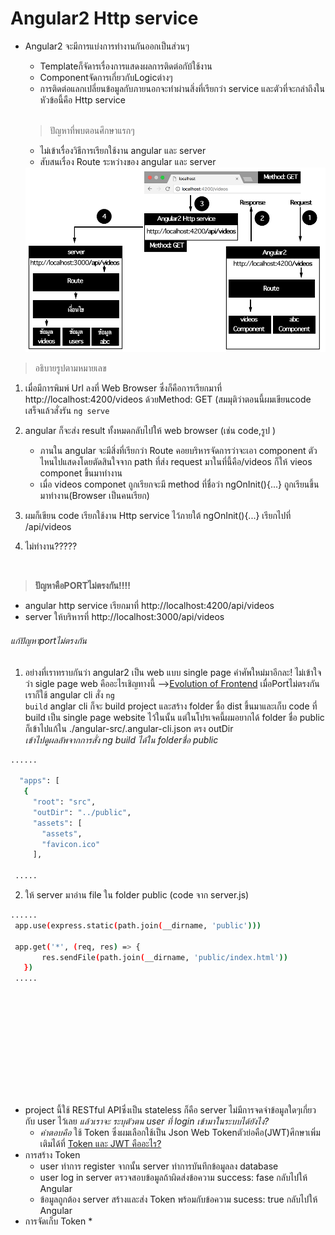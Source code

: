 # Angular2 Http service
* Angular2 จะมีการแบ่งการทำงานกันออกเป็นส่วนๆ
  * Templateก็จัดารเรื่องการแสดงผลการติดต่อกับ้ใช้งาน 
  * Componentจัดการเกี่ยวกับLogicต่างๆ
  * การติดต่อแลกเปลี่ยนข้อมูลกับภายนอกจะทำผ่านสิ่งที่เรียกว่า service และตัวที่จะกล่าถึงในหัวข้อนี้คือ Http service
  <br>
  
  > ปัญหาที่พบตอนศึกษาแรกๆ
  * ไม่เข้าเรื่องวิธีการเรียกใช้งาน angular และ server
  * สับสนเรื่อง Route ระหว่างของ angular และ server
  <a href="https://github.com/wudtichaikarun/mean-video-colletion/blob/master/angular-src/src/assets/images/http.png" target="_blank">
    <img border="0" src="https://github.com/wudtichaikarun/mean-video-colletion/blob/master/angular-src/src/assets/images/http.png" />
</a>

> อธิบายรูปตามหมายเลข
  1. เมื่อมีการพิมพ์ Url ลงที่ Web Browser ซึ่งก็คือการเรียกมาที่ http://localhost:4200/videos  ด้วยMethod: GET (สมมุติว่าตอนนี้ผมเขียนcode เสร็จแล้วสั่งรัน <code>ng serve</code>
  
  2. angular ก็จะส่ง result ทั้งหมดกลับไปให้ web browser (เช่น code,รูป )
     * ภานใน angular จะมีสิ่งที่เรียกว่า Route คอยบริหารจัดการว่าจะเอา component ตัวไหนไปแสดงโดยตัดสินใจจาก path ที่ส่ง request มาในที่นี้คือ/videos ก็ให้ vieos componet ขึ้นมาทำงาน
     * เมื่อ videos componet ถูกเรียกจะมี method ที่ชื่อว่า ngOnInit(){...} ถูกเรียนขึ้นมาทำงาน(Browser เป็นคนเรียก)
    
  3. ผมก็เขียน code เรียกใช้งาน Http service ไว้ภายใต้  ngOnInit(){...} เรียกไปที่ /api/videos 
  4. ไม่ทำงาน?????
<br>

> **ปัญหาคือPORTไม่ตรงกัน!!!!**
  * angular http service เรียกมาที่ http://localhost:4200/api/videos 
  * server ให้บริหารที่ http://localhost:3000/api/videos
  
  ###### แก้ปัญหาportไม่ตรงกัน
  1. อย่างที่เราทราบกันว่า angular2 เป็น web แบบ single page คำศัพใหม่มาอีกละ!  ไม่เข้าใจว่า sigle page web คืออะไรเชิญทางนี้ -->[Evolution of Frontend](https://www.youtube.com/watch?v=JhwaEWKq4pw&index=15&list=PLuI72UCT2_FGMXOpsJfcOhGoK3Wt8lx3J) เมื่อPortไม่ตรงกันเราก็ใช้ angular cli สั่ง <code>ng build</code> anglar cli ก็จะ build project และสร้าง folder ชื่อ dist ขึ้นมาและเก็บ code ที่ build เป็น single page website ไว้ในนั้น แต่ในโปรเจคนี้ผมอยากได้ folder ชื่อ public ก็เข้าไปแก้ใน ./angular-src/.angular-cli.json ตรง outDir <br>
 *เข้าไปดูผลลัพจากการสั่ง ng build ได้ใน folderชื่อ public*
 ```sh
 ......
 
   "apps": [
    {
      "root": "src",
      "outDir": "../public",
      "assets": [
        "assets",
        "favicon.ico"
      ],
  
  .....
 ```
2. ให้ server มาอ่าน file ใน folder public (code จาก server.js) 

 ```sh
 ......
  app.use(express.static(path.join(__dirname, 'public')))
 
  app.get('*', (req, res) => {
        res.sendFile(path.join(__dirname, 'public/index.html'))
    }) 
  .....
 ```

<br><br><br><br>
===================================
* project นี้ใช้ RESTful APIซึ่งเป็น stateless ก็คือ server ไม่มีการจดจำข้อมูลใดๆเกี่ยวกับ user ไว้เลย *แล้วเราจะ ระบุตัวตน user ที่ login เข้ามาในระบบได้ยังไง?*<br>
    * *คำตอบคือ* ใช้ Token ซึ่งผมเลือกใช้เป็น Json Web Tokenตัวย่อคือ(JWT)ศึกษาเพิ่มเติมได้ที่ [Token และ JWT คืออะไร? ](https://devahoy.com/posts/understanding-token-and-jwt-create-authentication-with-hapijs/)
 * การสร้าง Token 
    * user ทำการ register จากนั้น server ทำการบันทึกข้อมูลลง database
    * user log in server ตรวจสอบข้อมูลถ้าผิดส่งข้อความ success: fase กลับไปให้ Angular 
    * ข้อมูลถูกต้อง server สร้างและส่ง Token พร้อมกับข้อความ sucess: true กลับไปให้ Angular
 * การจัดเก็บ Token
    * 
